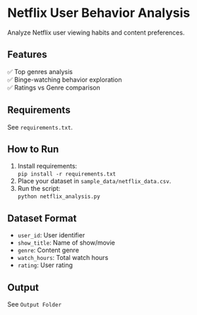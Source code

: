 # Netflix User Behavior Analysis

Analyze Netflix user viewing habits and content preferences.

## Features
✅ Top genres analysis  
✅ Binge-watching behavior exploration  
✅ Ratings vs Genre comparison  

## Requirements
See `requirements.txt`.

## How to Run
1. Install requirements:  
   `pip install -r requirements.txt`  
2. Place your dataset in `sample_data/netflix_data.csv`.  
3. Run the script:  
   `python netflix_analysis.py`  

## Dataset Format
- `user_id`: User identifier  
- `show_title`: Name of show/movie  
- `genre`: Content genre  
- `watch_hours`: Total watch hours  
- `rating`: User rating  

## Output
See `Output Folder`
